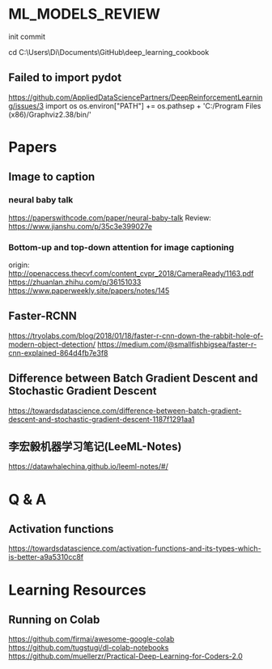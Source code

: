 # ML_MODELS_REVIEW
init commit

cd C:\Users\Di\Documents\GitHub\deep_learning_cookbook

## Failed to import pydot
https://github.com/AppliedDataSciencePartners/DeepReinforcementLearning/issues/3
import os
os.environ["PATH"] += os.pathsep + 'C:/Program Files (x86)/Graphviz2.38/bin/'

# Papers

## Image to caption
### neural baby talk
https://paperswithcode.com/paper/neural-baby-talk
Review: https://www.jianshu.com/p/35c3e399027e


### Bottom-up and top-down attention for image captioning
origin: http://openaccess.thecvf.com/content_cvpr_2018/CameraReady/1163.pdf
https://zhuanlan.zhihu.com/p/36151033
https://www.paperweekly.site/papers/notes/145


## Faster-RCNN
https://tryolabs.com/blog/2018/01/18/faster-r-cnn-down-the-rabbit-hole-of-modern-object-detection/
https://medium.com/@smallfishbigsea/faster-r-cnn-explained-864d4fb7e3f8


## Difference between Batch Gradient Descent and Stochastic Gradient Descent
https://towardsdatascience.com/difference-between-batch-gradient-descent-and-stochastic-gradient-descent-1187f1291aa1

## 李宏毅机器学习笔记(LeeML-Notes)
https://datawhalechina.github.io/leeml-notes/#/


# Q & A
## Activation functions
https://towardsdatascience.com/activation-functions-and-its-types-which-is-better-a9a5310cc8f

# Learning Resources
## Running on Colab
https://github.com/firmai/awesome-google-colab
https://github.com/tugstugi/dl-colab-notebooks
https://github.com/muellerzr/Practical-Deep-Learning-for-Coders-2.0
